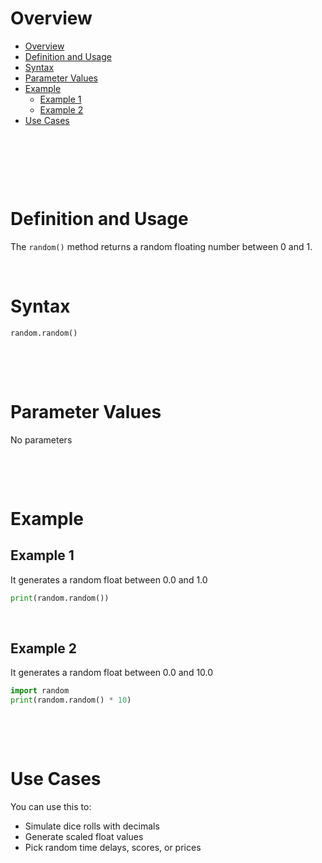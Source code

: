 # Overview

- [Overview](#overview)
- [Definition and Usage](#definition-and-usage)
- [Syntax](#syntax)
- [Parameter Values](#parameter-values)
- [Example](#example)
  - [Example 1](#example-1)
  - [Example 2](#example-2)
- [Use Cases](#use-cases)

&nbsp;

&nbsp;

&nbsp;

# Definition and Usage

The `random()` method returns a random floating number between 0 and 1.

&nbsp;

# Syntax

```py
random.random()
```

&nbsp;

&nbsp;

# Parameter Values

No parameters

&nbsp;

&nbsp;

# Example

## Example 1

It generates a random float between 0.0 and 1.0

```py
print(random.random())
```

&nbsp;

## Example 2

It generates a random float between 0.0 and 10.0

```py
import random
print(random.random() * 10)
```

&nbsp;

&nbsp;

# Use Cases

You can use this to:

- Simulate dice rolls with decimals
- Generate scaled float values
- Pick random time delays, scores, or prices
